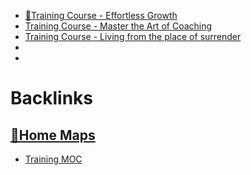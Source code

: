 - [🌱Training Course - Effortless Growth](<🌱Training Course - Effortless Growth.md>)
- [Training Course - Master the Art of Coaching](<Training Course - Master the Art of Coaching.md>)
- [Training Course - Living from the place of surrender](<Training Course - Living from the place of surrender.md>)
- 
- 

# Backlinks
## [🏡Home Maps](<🏡Home Maps.md>)
- [Training MOC](<Training MOC.md>)

